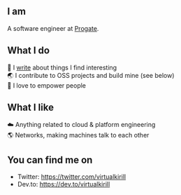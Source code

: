 ## I am

A software engineer at [Progate](https://progate.com/).

## What I do

📝 I [write](https://www.kirillvasiltsov.com/writing) about things I find interesting  
🌏 I contribute to OSS projects and build mine (see below)  
💪 I love to empower people

## What I like

☁️ Anything related to cloud & platform engineering  
🌎 Networks, making machines talk to each other

## You can find me on

- Twitter: https://twitter.com/virtualkirill
- Dev.to: https://dev.to/virtualkirill
